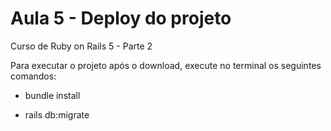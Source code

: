 # Aula 5 - Deploy do projeto

Curso de Ruby on Rails 5 - Parte 2

Para executar o projeto após o download, execute no terminal os seguintes comandos:

* bundle install

* rails db:migrate
